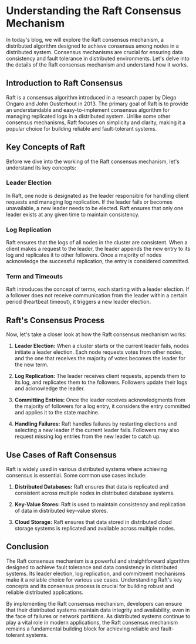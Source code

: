# Understanding the Raft Consensus Mechanism

In today's blog, we will explore the Raft consensus mechanism, a distributed algorithm designed to achieve consensus among nodes in a distributed system. Consensus mechanisms are crucial for ensuring data consistency and fault tolerance in distributed environments. Let's delve into the details of the Raft consensus mechanism and understand how it works.

## Introduction to Raft Consensus

Raft is a consensus algorithm introduced in a research paper by Diego Ongaro and John Ousterhout in 2013. The primary goal of Raft is to provide an understandable and easy-to-implement consensus algorithm for managing replicated logs in a distributed system. Unlike some other consensus mechanisms, Raft focuses on simplicity and clarity, making it a popular choice for building reliable and fault-tolerant systems.

## Key Concepts of Raft

Before we dive into the working of the Raft consensus mechanism, let's understand its key concepts:

### Leader Election

In Raft, one node is designated as the leader responsible for handling client requests and managing log replication. If the leader fails or becomes unavailable, a new leader needs to be elected. Raft ensures that only one leader exists at any given time to maintain consistency.

### Log Replication

Raft ensures that the logs of all nodes in the cluster are consistent. When a client makes a request to the leader, the leader appends the new entry to its log and replicates it to other followers. Once a majority of nodes acknowledge the successful replication, the entry is considered committed.

### Term and Timeouts

Raft introduces the concept of terms, each starting with a leader election. If a follower does not receive communication from the leader within a certain period (heartbeat timeout), it triggers a new leader election.

## Raft's Consensus Process

Now, let's take a closer look at how the Raft consensus mechanism works:

1. **Leader Election:** When a cluster starts or the current leader fails, nodes initiate a leader election. Each node requests votes from other nodes, and the one that receives the majority of votes becomes the leader for the new term.

2. **Log Replication:** The leader receives client requests, appends them to its log, and replicates them to the followers. Followers update their logs and acknowledge the leader.

3. **Committing Entries:** Once the leader receives acknowledgments from the majority of followers for a log entry, it considers the entry committed and applies it to the state machine.

4. **Handling Failures:** Raft handles failures by restarting elections and selecting a new leader if the current leader fails. Followers may also request missing log entries from the new leader to catch up.

## Use Cases of Raft Consensus

Raft is widely used in various distributed systems where achieving consensus is essential. Some common use cases include:

1. **Distributed Databases:** Raft ensures that data is replicated and consistent across multiple nodes in distributed database systems.

2. **Key-Value Stores:** Raft is used to maintain consistency and replication of data in distributed key-value stores.

3. **Cloud Storage:** Raft ensures that data stored in distributed cloud storage systems is replicated and available across multiple nodes.

## Conclusion

The Raft consensus mechanism is a powerful and straightforward algorithm designed to achieve fault tolerance and data consistency in distributed systems. Its leader election, log replication, and commitment mechanisms make it a reliable choice for various use cases. Understanding Raft's key concepts and its consensus process is crucial for building robust and reliable distributed applications.

By implementing the Raft consensus mechanism, developers can ensure that their distributed systems maintain data integrity and availability, even in the face of failures or network partitions. As distributed systems continue to play a vital role in modern applications, the Raft consensus mechanism remains a fundamental building block for achieving reliable and fault-tolerant systems.
